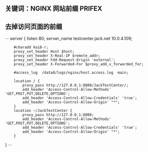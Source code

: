 ## 关键词：NGINX 网站前缀 PRIFEX
## 去掉访问页面的前缀 

···
server {
       listen       80;
       server_name  testcenter.jack.net 10.0.4.109;

        #charadd koi8-r;
        proxy_set_header Host $host;
        proxy_set_header X-Real-IP $remote_addr;
        proxy_set_header Fdd-Request-Origin 'external';
        proxy_set_header X-Forwarded-For $proxy_add_x_forwarded_for;

        #access_log  /data0/logs/nginx/host.access.log  main;

        location / {
            proxy_pass http://127.0.0.1:8080/JackTestCenter/;
            add_header 'Access-Control-Allow-Methods' 'GET,POST,PUT,DELETE,OPTIONS';
            add_header 'Access-Control-Allow-Credentials' 'true';
            add_header 'Access-Control-Allow-Origin' "*";
        }
        location ~/JackTestCenter {
            proxy_pass http://127.0.0.1:8080;
            add_header 'Access-Control-Allow-Methods' 'GET,POST,PUT,DELETE,OPTIONS';
            add_header 'Access-Control-Allow-Credentials' 'true';
            add_header 'Access-Control-Allow-Origin' "*";
        }

}
···
